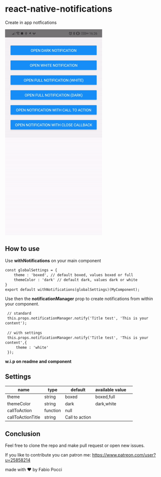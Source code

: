 # react-native-notifications

Create in app notfications

![image](./assets/example.gif)

## How to use
Use **withNotifications** on your main component

    const globalSettings = {
        theme : 'boxed', // default boxed, values boxed or full
        themeColor : 'dark' // default dark, values dark or white
    }
    export default withNotifications(globalSettings)(MyComponent);

Use then the **notificationManager** prop to create notifications from within your component.

     // standard
     this.props.notificationManager.notify('Title test', 'This is your content');

     // with settings
     this.props.notificationManager.notify('Title test', 'This is your content',{
         theme : 'white'
     });


**w.i.p on readme and component**


## Settings
| name | type | default | available value |   |
|---|---|---|---|---|
|theme|string   |boxed   |boxed,full   |   |
|themeColor|string|dark|dark,white   |   |
|callToAction   |function   | null   |   |   |
|callToActionTitle   |string   | Call to action   | 



 ## Conclusion
 Feel free to clone the repo and make pull request or open new issues.
 
 If you like to contribute you can patron me:
 https://www.patreon.com/user?u=25858214
 
 
 made with ❤️ by Fabio Pocci
